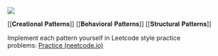 
![](https://media.licdn.com/dms/image/D5622AQFZGV2Il6t5Xw/feedshare-shrink_800/0/1700522425026?e=1703721600&v=beta&t=-0ehyIGPXCtbCtN3rrN0lhuHhi0xEHuyCxvRi7UbGUA)

[[𝐂𝐫𝐞𝐚𝐭𝐢𝐨𝐧𝐚𝐥 𝐏𝐚𝐭𝐭𝐞𝐫𝐧𝐬]]
[[𝐁𝐞𝐡𝐚𝐯𝐢𝐨𝐫𝐚𝐥 𝐏𝐚𝐭𝐭𝐞𝐫𝐧𝐬]]
[[𝐒𝐭𝐫𝐮𝐜𝐭𝐮𝐫𝐚𝐥 𝐏𝐚𝐭𝐭𝐞𝐫𝐧𝐬]]

Implement each pattern yourself in Leetcode style practice problems: [Practice (neetcode.io)](https://neetcode.io/practice?utm_source=linkedin)

